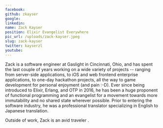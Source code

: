 ```yaml
---
facebook: 
github: zkayser
google: 
linkedin: 
name: Zack Kayser
position: Elixir Evangelist Everywhere
pic_url: /uploads/zack-kayser.jpeg
slug: zack-kayser
twitter: kayserzl
youtube: 
---
```

Zack is a software engineer at Gaslight in Cincinnati, Ohio, and has spent the last couple of years working on a wide variety of projects -- ranging from server-side applications, to iOS and web frontend enterprise applications, to one-day hackathon projects, all the way to game development for personal enjoyment (and pain :-D). Ever since being introduced to Elixir, Erlang, and OTP in 2016, he has been a huge proponent of functional programming and an evangelist for a movement towards more immutability and no shared state wherever possible. Prior to entering the software industry, he was a professional translator specializing in English to Japanese translation. 

Outside of work, Zack is an avid traveler .
